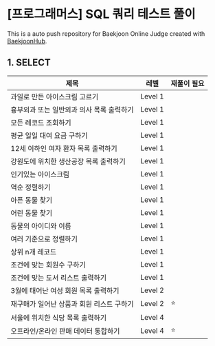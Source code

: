 # [프로그래머스] SQL 쿼리 테스트 풀이
This is a auto push repository for Baekjoon Online Judge created with [BaekjoonHub](https://github.com/BaekjoonHub/BaekjoonHub).

## 1. SELECT
| 제목 | 레벨 | 재풀이 필요 |
| --- | --- | --- |
| 과일로 만든 아이스크림 고르기 | Level 1 |  |
| 흉부외과 또는 일반외과 의사 목록 출력하기 | Level 1 |  |
| 모든 레코드 조회하기 | Level 1 |  |
| 평균 일일 대여 요금 구하기 | Level 1 |  |
| 12세 이하인 여자 환자 목록 출력하기 | Level 1 |  |
| 강원도에 위치한 생산공장 목록 출력하기 | Level 1 |  |
| 인기있는 아이스크림 | Level 1 |  |
| 역순 정렬하기 | Level 1 |  |
| 아픈 동물 찾기 | Level 1 |  |
| 어린 동물 찾기 | Level 1 |  |
| 동물의 아이디와 이름 | Level 1 |  |
| 여러 기준으로 정렬하기 | Level 1 |  |
| 상위 n개 레코드 | Level 1 |  |
| 조건에 맞는 회원수 구하기 | Level 1 |  |
| 조건에 맞는 도서 리스트 출력하기 | Level 1 |  |
| 3월에 태어난 여성 회원 목록 출력하기 | Level 2 |  |
| 재구매가 일어난 상품과 회원 리스트 구하기 | Level 2 | ⭐ |
| 서울에 위치한 식당 목록 출력하기 | Level 4 |  |
| 오프라인/온라인 판매 데이터 통합하기 | Level 4 | ⭐ |
